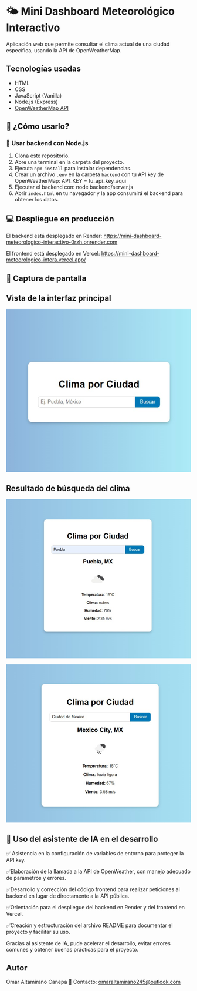 # 🌤️ Mini Dashboard Meteorológico Interactivo

Aplicación web que permite consultar el clima actual de una ciudad específica, usando la API de OpenWeatherMap.

## Tecnologías usadas

- HTML
- CSS
- JavaScript (Vanilla)
- Node.js (Express)
- [OpenWeatherMap API](https://openweathermap.org/api)

## 🚀 ¿Cómo usarlo?

### 🔧 Usar backend con Node.js

1. Clona este repositorio.
2. Abre una terminal en la carpeta del proyecto.
3. Ejecuta `npm install` para instalar dependencias.
4. Crear un archivo `.env` en la carpeta `backend` con tu API key de OpenWeatherMap: API_KEY = tu_api_key_aqui
5. Ejecutar el backend con: node backend/server.js
6. Abrir `index.html` en tu navegador y la app consumirá el backend para obtener los datos.

## 💻 Despliegue en producción

El backend está desplegado en Render:
https://mini-dashboard-meteorologico-interactivo-0rzh.onrender.com

El frontend está desplegado en Vercel:
https://mini-dashboard-meteorologico-intera.vercel.app/

## 📸 Captura de pantalla

## Vista de la interfaz principal

![Interfaz principal](./images/captura1.jpg)

## Resultado de búsqueda del clima

![Clima consultado](./images/captura2.jpg)

![Clima consultado](./images/captura4.jpg)

## 🤖 Uso del asistente de IA en el desarrollo

✅ Asistencia en la configuración de variables de entorno para proteger la API key.

✅Elaboración de la llamada a la API de OpenWeather, con manejo adecuado de parámetros y errores.

✅Desarrollo y corrección del código frontend para realizar peticiones al backend en lugar de directamente a la API pública.

✅Orientación para el despliegue del backend en Render y del frontend en Vercel.

✅Creación y estructuración del archivo README para documentar el proyecto y facilitar su uso.

Gracias al asistente de IA, pude acelerar el desarrollo, evitar errores comunes y obtener buenas prácticas para el proyecto.


## Autor

Omar Altamirano Canepa
📧 Contacto: omaraltamirano245@outlook.com



